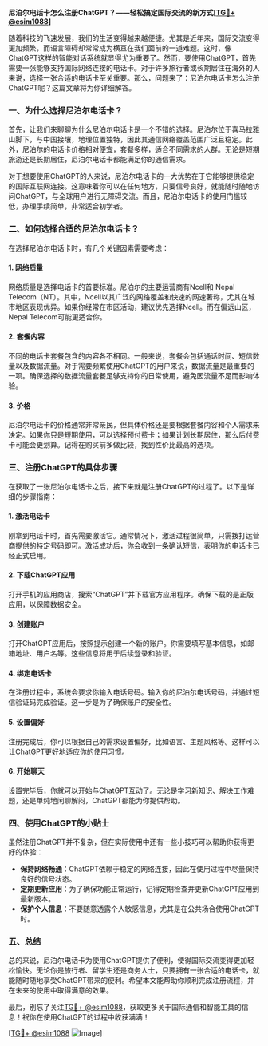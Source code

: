 **尼泊尔电话卡怎么注册ChatGPT？——轻松搞定国际交流的新方式[[TG💪+ @esim1088](https://t.me/s/esim1088)]**

随着科技的飞速发展，我们的生活变得越来越便捷。尤其是近年来，国际交流变得更加频繁，而语言障碍却常常成为横亘在我们面前的一道难题。这时，像ChatGPT这样的智能对话系统就显得尤为重要了。然而，要使用ChatGPT，首先需要一张能够支持国际网络连接的电话卡。对于许多旅行者或长期居住在海外的人来说，选择一张合适的电话卡至关重要。那么，问题来了：尼泊尔电话卡怎么注册ChatGPT呢？这篇文章将为你详细解答。

### 一、为什么选择尼泊尔电话卡？

首先，让我们来聊聊为什么尼泊尔电话卡是一个不错的选择。尼泊尔位于喜马拉雅山脚下，与中国接壤，地理位置独特，因此其通信网络覆盖范围广泛且稳定。此外，尼泊尔的电话卡价格相对便宜，套餐多样，适合不同需求的人群。无论是短期旅游还是长期居住，尼泊尔电话卡都能满足你的通信需求。

对于想要使用ChatGPT的人来说，尼泊尔电话卡的一大优势在于它能够提供稳定的国际互联网连接。这意味着你可以在任何地方，只要信号良好，就能随时随地访问ChatGPT，与全球用户进行无障碍交流。而且，尼泊尔电话卡的使用门槛较低，办理手续简单，非常适合初学者。

### 二、如何选择合适的尼泊尔电话卡？

在选择尼泊尔电话卡时，有几个关键因素需要考虑：

#### 1. **网络质量**
   网络质量是选择电话卡的首要标准。尼泊尔的主要运营商有Ncell和 Nepal Telecom（NT）。其中，Ncell以其广泛的网络覆盖和快速的网速著称，尤其在城市地区表现优异。如果你经常在市区活动，建议优先选择Ncell。而在偏远山区，Nepal Telecom可能更适合你。

#### 2. **套餐内容**
   不同的电话卡套餐包含的内容各不相同。一般来说，套餐会包括通话时间、短信数量以及数据流量。对于需要频繁使用ChatGPT的用户来说，数据流量是最重要的一项。确保选择的数据流量套餐足够支持你的日常使用，避免因流量不足而影响体验。

#### 3. **价格**
   尼泊尔电话卡的价格通常非常亲民，但具体价格还是要根据套餐内容和个人需求来决定。如果你只是短期使用，可以选择预付费卡；如果计划长期居住，那么后付费卡可能会更划算。记得在购买前多做比较，找到性价比最高的选项。

### 三、注册ChatGPT的具体步骤

在获取了一张尼泊尔电话卡之后，接下来就是注册ChatGPT的过程了。以下是详细的步骤指南：

#### 1. **激活电话卡**
   刚拿到电话卡时，首先需要激活它。通常情况下，激活过程很简单，只需拨打运营商提供的特定号码即可。激活成功后，你会收到一条确认短信，表明你的电话卡已经正式启用。

#### 2. **下载ChatGPT应用**
   打开手机的应用商店，搜索“ChatGPT”并下载官方应用程序。确保下载的是正版应用，以保障数据安全。

#### 3. **创建账户**
   打开ChatGPT应用后，按照提示创建一个新的账户。你需要填写基本信息，如邮箱地址、用户名等。这些信息将用于后续登录和验证。

#### 4. **绑定电话卡**
   在注册过程中，系统会要求你输入电话号码。输入你的尼泊尔电话号码，并通过短信验证码完成验证。这一步是为了确保账户的安全性。

#### 5. **设置偏好**
   注册完成后，你可以根据自己的需求设置偏好，比如语言、主题风格等。这样可以让ChatGPT更好地适应你的使用习惯。

#### 6. **开始聊天**
   设置完毕后，你就可以开始与ChatGPT互动了。无论是学习新知识、解决工作难题，还是单纯地闲聊解闷，ChatGPT都能为你提供帮助。

### 四、使用ChatGPT的小贴士

虽然注册ChatGPT并不复杂，但在实际使用中还有一些小技巧可以帮助你获得更好的体验：

- **保持网络畅通**：ChatGPT依赖于稳定的网络连接，因此在使用过程中尽量保持良好的信号状态。
- **定期更新应用**：为了确保功能正常运行，记得定期检查并更新ChatGPT应用到最新版本。
- **保护个人信息**：不要随意透露个人敏感信息，尤其是在公共场合使用ChatGPT时。

### 五、总结

总的来说，尼泊尔电话卡为使用ChatGPT提供了便利，使得国际交流变得更加轻松愉快。无论你是旅行者、留学生还是商务人士，只要拥有一张合适的电话卡，就能随时随地享受ChatGPT带来的便利。希望本文能帮助你顺利完成注册流程，并在未来的使用中取得满意的效果。

最后，别忘了关注[TG💪+ @esim1088](https://t.me/s/esim1088)，获取更多关于国际通信和智能工具的信息！祝你在使用ChatGPT的过程中收获满满！

[[TG💪+ @esim1088](https://t.me/s/esim1088) ![Image](https://i.postimg.cc/4NQfJmqS/Snipaste-2025-05-13-00-14-12.png)]